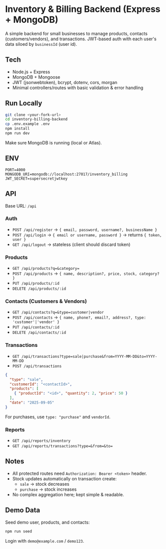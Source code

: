 # Inventory & Billing Backend (Express + MongoDB)

A simple backend for small businesses to manage products, contacts (customers/vendors), and transactions. JWT-based auth with each user's data siloed by `businessId` (user id).

## Tech
- Node.js + Express
- MongoDB + Mongoose
- JWT (jsonwebtoken), bcrypt, dotenv, cors, morgan
- Minimal controllers/routes with basic validation & error handling

## Run Locally
```bash
git clone <your-fork-url>
cd inventory-billing-backend
cp .env.example .env
npm install
npm run dev
```
Make sure MongoDB is running (local or Atlas).

## ENV
```
PORT=4000
MONGODB_URI=mongodb://localhost:27017/inventory_billing
JWT_SECRET=supersecretjwtkey
```

## API
Base URL: `/api`

### Auth
- `POST /api/register` → `{ email, password, username?, businessName }`
- `POST /api/login` → `{ email or username, password }` → returns `{ token, user }`
- `GET /api/logout` → stateless (client should discard token)

### Products
- `GET /api/products?q=&category=`
- `POST /api/products` → `{ name, description?, price, stock, category? }`
- `PUT /api/products/:id`
- `DELETE /api/products/:id`

### Contacts (Customers & Vendors)
- `GET /api/contacts?q=&type=customer|vendor`
- `POST /api/contacts` → `{ name, phone?, email?, address?, type: 'customer'|'vendor' }`
- `PUT /api/contacts/:id`
- `DELETE /api/contacts/:id`

### Transactions
- `GET /api/transactions?type=sale|purchase&from=YYYY-MM-DD&to=YYYY-MM-DD`
- `POST /api/transactions`
```json
{
  "type": "sale",
  "customerId": "<contactId>",
  "products": [
    { "productId": "<id>", "quantity": 2, "price": 50 }
  ],
  "date": "2025-09-05"
}
```
For purchases, use `type: "purchase"` and `vendorId`.

### Reports
- `GET /api/reports/inventory`
- `GET /api/reports/transactions?type=&from=&to=`

## Notes
- All protected routes need `Authorization: Bearer <token>` header.
- Stock updates automatically on transaction create:
  - `sale` → stock decreases
  - `purchase` → stock increases
- No complex aggregation here; kept simple & readable.

## Demo Data
Seed demo user, products, and contacts:
```bash
npm run seed
```
Login with `demo@example.com` / `demo123`.



